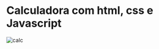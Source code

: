 <h1 >Calculadora com html, css e Javascript </h1>


![calc](https://user-images.githubusercontent.com/85515613/138292021-7495aa29-4d0b-4069-bd58-588b617755c8.png)

